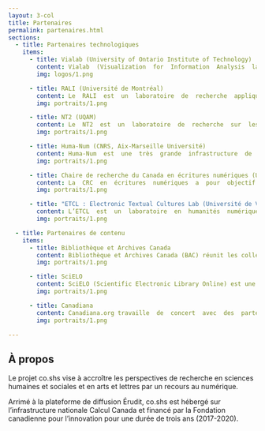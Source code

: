 ```yaml
---
layout: 3-col
title: Partenaires
permalink: partenaires.html
sections:
  - title: Partenaires technologiques
    items:
      - title: Vialab (University of Ontario Institute of Technology)
        content: Vialab  (Visualization  for  Information  Analysis  lab)  est  un  groupe  de  recherche  dont  les travaux sont axés sur la visualisation de l’information, en particulier sur l’analyse de textes et documents. Ses recherches portent aussi sur le développement de logiciels d’apprentissage assisté par ordinateur.
        img: logos/1.png

      - title: RALI (Université de Montréal)
        content: Le  RALI  est  un  laboratoire  de  recherche  appliquée  en linguistique  informatique  qui  réunit des  informaticiens  et  des  linguistes  se  spécialisant  dans  le traitement  automatique  de  la langue.  Ses  axes  de  recherche  les  plus  importants  sont la  traduction,  la  recherche,  l’extraction et l’affichage de l’information.
        img: portraits/1.png

      - title: NT2 (UQAM)
        content: Le  NT2  est  un  laboratoire  de  recherche  sur  les œuvres  hypermédiatiques  qui  réunit  des chercheurs s’intéressant aux nouvelles formes textuelles, ainsi que des informaticiens et développeurs  web.  En  plus  de  mener  des  recherches  sur  la littérature  hypermédiatique,  l’équipe  du  NT2  offre  aux  chercheurs  des  environnements  de  recherche  et  de  connaissance en ligne.
        img: portraits/1.png

      - title: Huma-Num (CNRS, Aix-Marseille Université)
        content: Huma-Num  est  une  très  grande  infrastructure  de  recherche  (TGIR)  visant  à  faciliter  le tournant  numérique  de  la  recherche  en  sciences  humaines  et  sociales.  Elle  propose  un ensemble de services pour les données numériques produites en SHS.
        img: portraits/1.png

      - title: Chaire de recherche du Canada en écritures numériques (Université de Montréal)
        content: La  CRC  en  écritures  numériques  a  pour  objectif  de  proposer  une  nouvelle  lecture  et  une nouvelle  compréhension  de  l’espace  numérique  dans  lequel  nous  évoluons,  en  mobilisant des concepts théoriques sur la culture et l’écriture numériques.
        img: portraits/1.png

      - title: "ETCL : Electronic Textual Cultures Lab (Université de Victoria)"
        content: L’ETCL  est  un  laboratoire  en  humanités  numériques  avec  des  mandats  de  recherche,  d’enseignement  et  de  service  à  la  communauté.  Ses  recherches  sont  axées  sur  une  étude transdisciplinaire du passé, du présent et de l’avenir de la communication textuelle.
        img: portraits/1.png

  - title: Partenaires de contenu
    items:
      - title: Bibliothèque et Archives Canada
        content: Bibliothèque et Archives Canada (BAC) réunit les collections, les services et le personnel de deux anciennes institutions, la Bibliothèque nationale du Canada et les Archives nationales du Canada. Le mandat de BAC consiste à préserver le patrimoine documentaire pour les générations présentes et futures.
        img: portraits/1.png

      - title: SciELO
        content: SciELO (Scientific Electronic Library Online) est une base de données bibliographique, une bibliothèque  numérique  et  un  modèle  coopératif  d’édition  ékectronique  pour  les  revues  en libre  accès.  SciELO  a  été  créé  pour  répondre  aux  besoins de  communication  savante des pays en voie de développement et offrir une vitrine pour la littérature scientifique
        img: portraits/1.png

      - title: Canadiana
        content: Canadiana.org travaille  de  concert  avec  des  partenaires  pour  renforcer  notre  capacité collective   à présenter  en  ligne  le  contenu  du  patrimoine  documentaire  canadien.  L’organisation assume les rôles de coordinateur, de facilitateur et de promoteur d’initiatives de numérisation tout en offrant des services d’accès et des infrastructures de préservations.
        img: portraits/1.png

---
```


## À propos

Le projet co.shs vise à accroître les perspectives de recherche en sciences humaines et sociales et en arts et lettres par un recours au numérique.

Arrimé à la plateforme de diffusion Érudit, co.shs est hébergé sur l’infrastructure nationale Calcul Canada et financé par la Fondation canadienne pour l’innovation pour une durée de trois ans (2017-2020).
